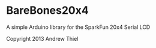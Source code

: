 BareBones20x4
=============

A simple Arduino library for the SparkFun 20x4 Serial LCD

Copyright 2013 Andrew Thiel
